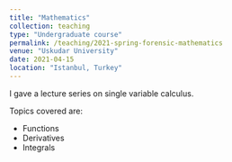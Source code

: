 ```yaml
---
title: "Mathematics"
collection: teaching
type: "Undergraduate course"
permalink: /teaching/2021-spring-forensic-mathematics
venue: "Uskudar University"
date: 2021-04-15
location: "Istanbul, Turkey"
---
```


I gave a lecture series on single variable calculus.

Topics covered are:
* Functions
* Derivatives
* Integrals

